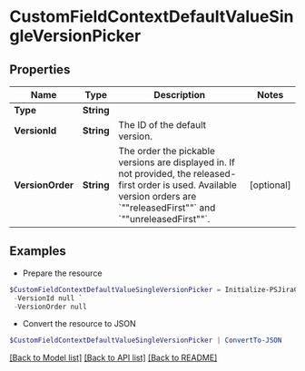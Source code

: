 # CustomFieldContextDefaultValueSingleVersionPicker
## Properties

Name | Type | Description | Notes
------------ | ------------- | ------------- | -------------
**Type** | **String** |  | 
**VersionId** | **String** | The ID of the default version. | 
**VersionOrder** | **String** | The order the pickable versions are displayed in. If not provided, the released-first order is used. Available version orders are &#x60;&quot;&quot;releasedFirst&quot;&quot;&#x60; and &#x60;&quot;&quot;unreleasedFirst&quot;&quot;&#x60;. | [optional] 

## Examples

- Prepare the resource
```powershell
$CustomFieldContextDefaultValueSingleVersionPicker = Initialize-PSJiraCustomFieldContextDefaultValueSingleVersionPicker  -Type null `
 -VersionId null `
 -VersionOrder null
```

- Convert the resource to JSON
```powershell
$CustomFieldContextDefaultValueSingleVersionPicker | ConvertTo-JSON
```

[[Back to Model list]](../README.md#documentation-for-models) [[Back to API list]](../README.md#documentation-for-api-endpoints) [[Back to README]](../README.md)

